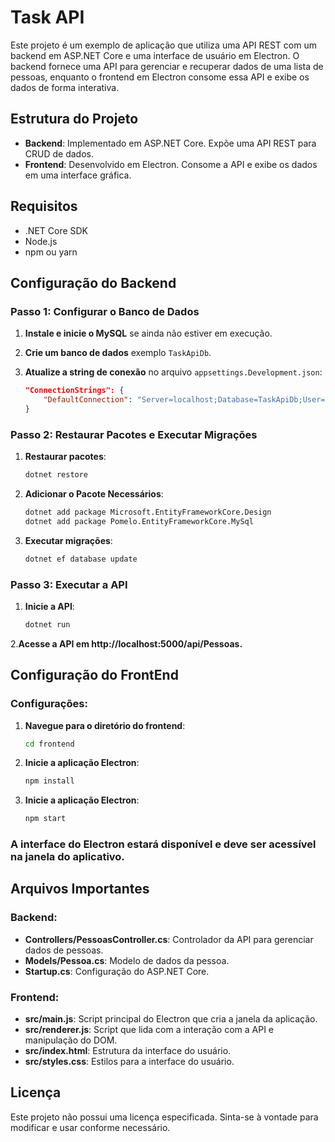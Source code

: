 # Task API

Este projeto é um exemplo de aplicação que utiliza uma API REST com um backend em ASP.NET Core e uma interface de usuário em Electron. O backend fornece uma API para gerenciar e recuperar dados de uma lista de pessoas, enquanto o frontend em Electron consome essa API e exibe os dados de forma interativa.

## Estrutura do Projeto

- **Backend**: Implementado em ASP.NET Core. Expõe uma API REST para CRUD de dados.
- **Frontend**: Desenvolvido em Electron. Consome a API e exibe os dados em uma interface gráfica.

## Requisitos

- .NET Core SDK
- Node.js
- npm ou yarn

## Configuração do Backend

### Passo 1: Configurar o Banco de Dados

1. **Instale e inicie o MySQL** se ainda não estiver em execução.

2. **Crie um banco de dados** exemplo `TaskApiDb`.

3. **Atualize a string de conexão** no arquivo `appsettings.Development.json`:

   ```json
   "ConnectionStrings": {
       "DefaultConnection": "Server=localhost;Database=TaskApiDb;User=SeuUser;Password=SuaSenha;"
   }
   
### Passo 2: Restaurar Pacotes e Executar Migrações

1. **Restaurar pacotes**:

   ```bash
   dotnet restore

2. **Adicionar o Pacote Necessários**:

   ```bash
   dotnet add package Microsoft.EntityFrameworkCore.Design
   dotnet add package Pomelo.EntityFrameworkCore.MySql

   
3. **Executar migrações**:

   ```bash
   dotnet ef database update
   
### Passo 3: Executar a API

1. **Inicie a API**:

   ```bash
   dotnet run
   
2.**Acesse a API em http://localhost:5000/api/Pessoas.**

## Configuração do FrontEnd

### Configurações:

1. **Navegue para o diretório do frontend**:

   ```bash
   cd frontend
2. **Inicie a aplicação Electron**:

   ```bash
   npm install
   
3. **Inicie a aplicação Electron**:

   ```bash
   npm start
   
### A interface do Electron estará disponível e deve ser acessível na janela do aplicativo.

## Arquivos Importantes

### Backend:

- **Controllers/PessoasController.cs**: Controlador da API para gerenciar dados de pessoas.
- **Models/Pessoa.cs**: Modelo de dados da pessoa.
- **Startup.cs**: Configuração do ASP.NET Core.

### Frontend:

- **src/main.js**: Script principal do Electron que cria a janela da aplicação.
- **src/renderer.js**: Script que lida com a interação com a API e manipulação do DOM.
- **src/index.html**: Estrutura da interface do usuário.
- **src/styles.css**: Estilos para a interface do usuário.

## Licença

Este projeto não possui uma licença especificada. Sinta-se à vontade para modificar e usar conforme necessário.
